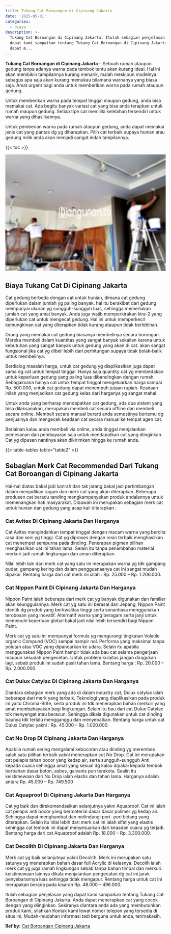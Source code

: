 ```yaml
---
title: Tukang Cat Boroangan di Cipinang Jakarta
date: '2025-05-01'
categories:
  - biaya
description: >-
  Tukang Cat Boroangan di Cipinang Jakarta. Itulah sebagian penjelasan yang
  dapat kami sampaikan tentang Tukang Cat Boroangan di Cipinang Jakarta. Anda
  dapat m...
---
```


**Tukang Cat Boroangan di Cipinang Jakarta** – Sebuah rumah ataupun gedung tanpa adanya warna pada tembok tentu akan kurang ideal. Hal ini akan membikin tampilannya kurang menarik, malah meskipun modelnya sebagus apa saja akan kurang memukau bilamana warnanya yang biasa saja. Amat urgent bagi anda untuk memberikan warna pada rumah ataupun gedung.

Untuk memberikan warna pada tempat tinggal maupun gedung, anda bisa memakai cat. Ada begitu banyak variasi cat yang bisa anda terapkan untuk rumah maupun gedung. Setiap tipe cat memiliki kelebihan tersendiri untuk warna yang dihasilkannya.

Untuk pemberian warna pada rumah ataupun gedung, anda dapat memakai jenis cat yang pantas dg yg diharapkan. Pilih cat terbaik supaya hunian atau gedung milik anda akan menjadi sangat indah tampilannya.

{{< toc >}}

![Tukang Cat Boroangan di Cipinang Jakarta](/images/jasa-cat-murah27.png)

## Biaya Tukang Cat Di Cipinang Jakarta

Cat gedung berbeda dengan cat untuk hunian, dimana cat gedung diperlukan dalam jumlah yg paling banyak. hal itu berakibat dari gedung mempunyai ukuran yg sungguh-sungguh luas, sehingga memerlukan jumlah cat yang amat banyak. Anda juga wajib memperkirakan kira-2 yang diperlukan cat untuk mengecat gedung. Hal ini untuk memperkecil kemungkinan cat yang diterapkan tidak kurang ataupun tidak berlebihan.

Orang yang memakai cat gedung biasanya membelinya secara borongan. Mereka membeli dalam kuantitas yang sangat banyak sekalian karena untuk kebutuhan yang sangat banyak untuk gedung yang akan di cat. akan sangat fungsional jika cat yg dibeli lebih dari perhitungan supaya tidak bolak-balik untuk membelinya.

Berdialog masalah harga, untuk cat gedung yg diaplikasikan juga dapat sama dg cat untuk tempat tinggal. Hanya saja quantity cat yg membedakan untuk keperluan gedung yang paling luas dibandingkan dengan rumah. Sebagaimana halnya cat untuk tempat tinggal mengeluarkan harga sampai Rp. 500.000, untuk cat gedung dapat menempuh jutaan rupiah. Keadaan inilah yang menjadikan cat gedung kelas dari harganya yg sangat mahal.

Untuk anda yang berharap mendapatkan cat gedung, ada dua sistem yang bisa dilaksanakan, merupakan membeli cat secara offline dan membeli secara online. Membeli secara manual berarti anda semestinya bertemu dg penjualnya dan mengecek keadaan cat secara manual ke tempat agen cat.

Berlainan kalau anda membeli via online, anda tinggal menjalankan pemesanan dan pembayaran saja untuk mendapatkan cat yang diinginkan. Cat yg dipesan nantinya akan dikirimkan hingga ke rumah anda.

{{< table-tables table="table2" >}}

## Sebagian Merk Cat Recommended Dari Tukang Cat Boroangan di Cipinang Jakarta

Hal-hal diatas bakal jadi lumrah dan tak jarang bakal jadi pertimbangan dalam menjadikan ragam dan merk cat yang akan diterapkan. Beberapa produsen cat beradu tanding mengkampanyekan produk andalannya untuk memenangkan hati masyarakat. Dibawah ini merupakan sebagian merk cat untuk hunian dan gedung yang acap kali diterapkan :

### Cat Avitex Di Cipinang Jakarta Dan Harganya

Cat Avitex mengindahkan tempat tinggal dengan macam warna yang bercita rasa dan seni yg tinggi. Cat yg diproses dengan resin terbaik menghasilkan cat menempel sempurna pada dinding. Penerapan pigmen pilihan menghasilkan cat ini tahan lama. Selain itu tanpa penambahan material merkuri jadi ramah lingkungan dan aman diterapkan.

Nilai lebih lain dari merk cat yang satu ini merupakan warna yg tdk gampang pudar, gampang kering dan dalam pengguanaanya cat ini sangat mudah dipakai. Rentang harga dari cat merk ini ialah : Rp. 25.000 – Rp. 1.206.000.

### Cat Nippon Paint Di Cipinang Jakarta Dan Harganya

Nippon Paint ialah beberapa dari merk cat yg banyak digunakan dan familiar akan keunggulannya. Merk cat yg satu ini berasal dari Jepang, Nippon Paint identik dg produk yang berkwalitas tinggi serta senantiasa menggunakan terobosan yang inovatif. Alternatif warna yang beragam serta janji untuk memenuhi keperluan global bakal jadi nilai lebih tersendiri bagi Nippon Paint.

Merk cat yg satu ini mempunyai formula yg mengurangi tingkatan Volatile organic Compund (VOC) sampai hampir nol. Performa yang maksimal tanpa polutan atau VOC yang dipancarkan ke udara. Selain itu apabila menggunakan Nippon Paint hampir tidak ada bau cat selama pengerjaan maupun sesudah pengecetan. Untuk problem kulaitas jangan diragukan lagi, sebab produk ini sudah pasti tahan lama. Bentang harga : Rp. 20.000 – Rp. 2.000.000.

### Cat Dulux Catylac Di Cipinang Jakarta Dan Harganya

Diantara sebagian merk yang ada di dalam industry cat, Dulux catylax ialah beberapa dari merk yang terbaik. Teknologi yang diaplikasikan pada produk ini yaitu Chroma-Brite, serta produk ini tdk menerapkan bahan merkuri yang amat membahayakan bagi lingkungan. Selain itu bau dari cat Dulux Catylac tdk menyengat atau beracun. Sehingga dikala digunakan untuk cat dinding baunya tdk terlalu mengganggu dan menyebalkan. Bentang harga untuk cat Dulux Catylac yakni : Rp. 45.000 – Rp. 1.020.000.

### Cat No Drop Di Cipinang Jakarta Dan Harganya

Apabila rumah sering mengalami kebocoran atau dinding yg merembes salah satu pilihan terbaik yakni menerapkan cat No Drop. Cat ini merupakan cat pelapis tahan bocor yang kedap air, serta sungguh-sungguh Anti kepada cuaca sehingga amat yang sesuai dg kalau dipakai kepada tembok berbahan dasar beton, asbes, galvanis pun terakota. Sealin itu keistimewaan dari No Drop ialah elastis dan tahan lama. Harganya adalah antara Rp. 45.000 – Rp. 749.500

### Cat Aquaproof Di Cipinang Jakarta Dan Harganya

Cat yg baik dan direkomendasikan selanjutnya yakni Aquaproof. Cat ini ialah cat pelapis anti bocor yang bermaterial dasar dasar polimer yg kedap air. Sehingga dapat menghambat dan melindungi pori- pori bidang yang diterapkan. Selain itu nilai lebih dari merk cat ini ialah sifat yang elastis sehingga cat tembok ini dapat menyesuaikan dari keaadan cuaca yg terjadi. Bentang harga dari cat Aquaproof adalah Rp. 18.000 – Rp. 3.300.000.

### Cat Decolith Di Cipinang Jakarta Dan Harganya

Merk cat yg baik selanjutnya yakni Decolith. Merk ini merupakan satu satunya yg menerapkan bahan dasar full Acrylic di kelasnya. Decolih ialah merk cat yg juga ramah lingkungan sebab tanpa bahan timbal dan merkuri. keistimewaan lainnya dikala menjalankan pengecatan dg cat ini jarak penyebarannya luas sehingga tidak mengapur. Rentang harga untuk cat ini merupakan berada pada kisaran Rp. 48.000 – 496.000.

Itulah sebagian penjelasan yang dapat kami sampaikan tentang Tukang Cat Boroangan di Cipinang Jakarta. Anda dapat menerapkan cat yang cocok dengan yang diinginkan. Sekiranya diantara anda ada yang membutuhkan produk kami, silahkan Kontak kami lewat nomor telepon yang tersedia di situs ini. Mudah-mudahan informasi tadi berguna untuk anda, terimakasih.

**Ref by:** [Cat Boroangan Cipinang Jakarta](https://id.wikipedia.org/wiki/Cat)
